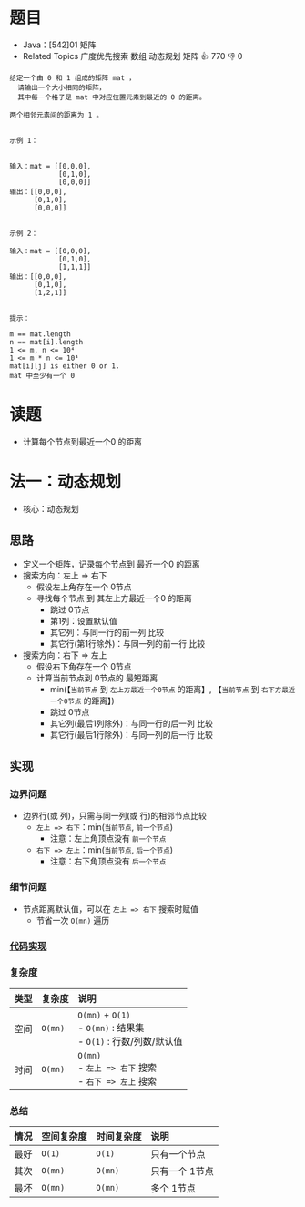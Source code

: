 # 题目

- Java：[542]01 矩阵
- Related Topics 广度优先搜索 数组 动态规划 矩阵 👍 770 👎 0

```text
给定一个由 0 和 1 组成的矩阵 mat ，
  请输出一个大小相同的矩阵，
  其中每一个格子是 mat 中对应位置元素到最近的 0 的距离。 

两个相邻元素间的距离为 1 。 


示例 1： 


输入：mat = [[0,0,0],
            [0,1,0],
            [0,0,0]]
输出：[[0,0,0],
      [0,1,0],
      [0,0,0]]


示例 2： 

输入：mat = [[0,0,0],
            [0,1,0],
            [1,1,1]]
输出：[[0,0,0],
      [0,1,0],
      [1,2,1]]


提示： 

m == mat.length 
n == mat[i].length 
1 <= m, n <= 10⁴ 
1 <= m * n <= 10⁴ 
mat[i][j] is either 0 or 1. 
mat 中至少有一个 0 
```

# 读题

- 计算每个节点到最近一个0 的距离

# 法一：动态规划

- 核心：动态规划

## 思路

- 定义一个矩阵，记录每个节点到 最近一个0 的距离
- 搜索方向：左上 => 右下
  - 假设左上角存在一个 0节点
  - 寻找每个节点 到 其左上方最近一个0 的距离
    - 跳过 0节点
    - 第1列：设置默认值
    - 其它列：与同一行的前一列 比较
    - 其它行(第1行除外)：与同一列的前一行 比较
- 搜索方向：右下 => 左上
  - 假设右下角存在一个 0节点
  - 计算当前节点到 0节点的 最短距离
    - min(【`当前节点` 到 `左上方最近一个0节点` 的距离】, 【`当前节点` 到 `右下方最近一个0节点` 的距离】)
    - 跳过 0节点
    - 其它列(最后1列除外)：与同一行的后一列 比较
    - 其它行(最后1行除外)：与同一列的后一行 比较

## 实现

### 边界问题

- 边界行(或 列)，只需与同一列(或 行)的相邻节点比较
  - `左上 => 右下`：min(`当前节点`, `前一个节点`)
    - 注意：左上角顶点没有 `前一个节点`
  - `右下 => 左上`：min(`当前节点`, `后一个节点`)
    - 注意：右下角顶点没有 `后一个节点`

### 细节问题

- 节点距离默认值，可以在 `左上 => 右下` 搜索时赋值
  - 节省一次 `O(mn)` 遍历

### [代码实现](/src/main/java/leetcode/sub0542/Demo01.java)

### 复杂度

类型 | 复杂度 | 说明
:--- |:--- |:---
空间 | `O(mn)` | `O(mn)` + `O(1)` </br> - `O(mn)` : 结果集 </br> - `O(1)` : 行数/列数/默认值
时间 | `O(mn)` | `O(mn)` </br> - `左上 => 右下` 搜索 </br> - `右下 => 左上` 搜索

### 总结

情况 | 空间复杂度 | 时间复杂度 | 说明
:--- |:--- |:--- |:---
最好 | `O(1)` | `O(1)` | 只有一个节点
其次 | `O(mn)` | `O(mn)` | 只有一个 1节点
最坏 | `O(mn)` | `O(mn)` | 多个 1节点
